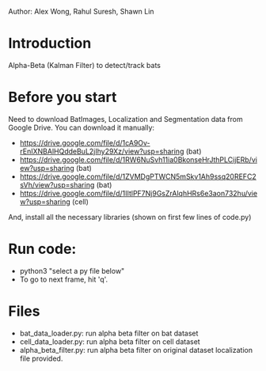 Author: Alex Wong, Rahul Suresh, Shawn Lin

# Introduction
Alpha-Beta (Kalman Filter) to detect/track bats

# Before you start
Need to download BatImages, Localization and Segmentation data from Google Drive. You can download it manually:
 - https://drive.google.com/file/d/1cA9Ov-rEnIXNBAlHQddeBuL2jIhy29Xz/view?usp=sharing (bat)
 - https://drive.google.com/file/d/1RW6NuSvh11ia0BkonseHrJthPLCijERb/view?usp=sharing (bat)
 - https://drive.google.com/file/d/1ZVMDgPTWCN5mSkv1Ah9ssq20REFC2sVh/view?usp=sharing (bat)
 - https://drive.google.com/file/d/1IItlPF7Nj9GsZrAlqhHRs6e3aon732hu/view?usp=sharing (cell)

And, install all the necessary libraries (shown on first few lines of code.py)

# Run code:
 - python3 "select a py file below"
 - To go to next frame, hit 'q'.

# Files
 - bat_data_loader.py: run alpha beta filter on bat dataset
 - cell_data_loader.py: run alpha beta filter on cell dataset
 - alpha_beta_filter.py: run alpha beta filter on original dataset localization file provided.
